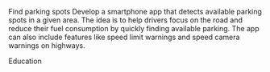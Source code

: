 Find parking spots
Develop a smartphone app that detects available parking spots in a given area. The idea is to help drivers focus on the road and reduce their fuel consumption by quickly finding available parking. The app can also include features like speed limit warnings and speed camera warnings on highways.

Education
